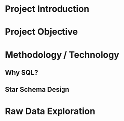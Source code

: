 
# Project Introduction

# Project Objective

# Methodology / Technology
## Why SQL?

## Star Schema Design 

# Raw Data Exploration

